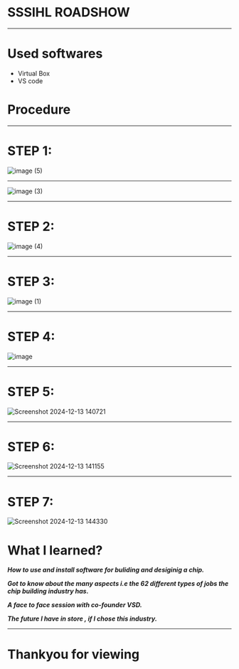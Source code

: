 # SSSIHL ROADSHOW
***
# Used softwares
* Virtual Box
* VS code
# Procedure  
***
# STEP 1:
![image (5)](https://github.com/user-attachments/assets/ea1a23a8-5681-41da-94ae-ca2feb3fa643)
*** 
![image (3)](https://github.com/user-attachments/assets/3a1eec48-f61a-4ad2-b53b-721e8efdb26e)
***
# STEP 2:
![image (4)](https://github.com/user-attachments/assets/447c3b5f-5389-46f9-a357-0f470ecbad1c)
***
# STEP 3:
![image (1)](https://github.com/user-attachments/assets/cdcd6e77-47a7-496d-8d1b-b05ce5c0d653)
***
# STEP 4:
![image](https://github.com/user-attachments/assets/6d063202-a090-464e-8440-d0f3061bea71)
***
# STEP 5:
![Screenshot 2024-12-13 140721](https://github.com/user-attachments/assets/68dab432-3d15-46e5-96b0-ada84ceefada)
***
# STEP 6:
![Screenshot 2024-12-13 141155](https://github.com/user-attachments/assets/661d04d0-6903-4f6a-8038-a286191238b2)
***
# STEP 7:
![Screenshot 2024-12-13 144330](https://github.com/user-attachments/assets/fac5554e-e0aa-4ca2-b075-fb8d13d40717)
# What I learned?
***How to use and install software for buliding and desiginig a chip.***
  
***Got to know about the many aspects i.e the 62 different types of jobs the chip building industry has.***
  
  
***A face to face session with co-founder VSD.***
  
  
***The future I have in store , if I chose this industry.***
***
# Thankyou for viewing 



